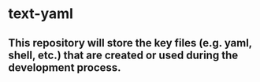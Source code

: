 # text-yaml

## This repository will store the key files (e.g. yaml, shell, etc.) that are created or used during the development process.
